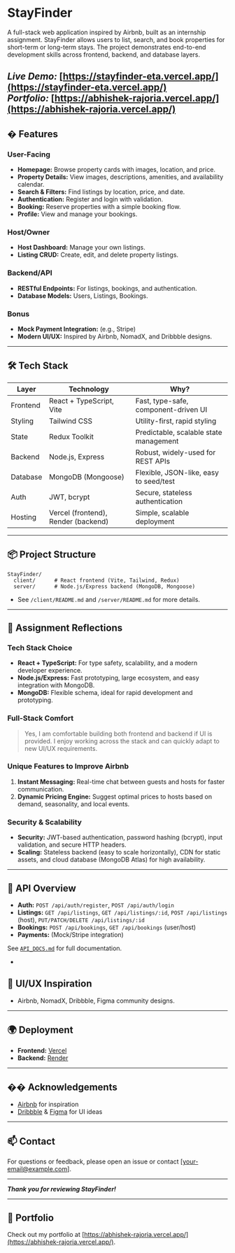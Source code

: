 
# StayFinder

A full-stack web application inspired by Airbnb, built as an internship assignment. StayFinder allows users to list, search, and book properties for short-term or long-term stays. The project demonstrates end-to-end development skills across frontend, backend, and database layers.

*Live Demo:* [https://stayfinder-eta.vercel.app/](https://stayfinder-eta.vercel.app/)  
*Portfolio:* [https://abhishek-rajoria.vercel.app/](https://abhishek-rajoria.vercel.app/)
---

## � Features

### User-Facing
- **Homepage:** Browse property cards with images, location, and price.
- **Property Details:** View images, descriptions, amenities, and availability calendar.
- **Search & Filters:** Find listings by location, price, and date.
- **Authentication:** Register and login with validation.
- **Booking:** Reserve properties with a simple booking flow.
- **Profile:** View and manage your bookings.

### Host/Owner
- **Host Dashboard:** Manage your own listings.
- **Listing CRUD:** Create, edit, and delete property listings.

### Backend/API
- **RESTful Endpoints:** For listings, bookings, and authentication.
- **Database Models:** Users, Listings, Bookings.

### Bonus
- **Mock Payment Integration:** (e.g., Stripe)
- **Modern UI/UX:** Inspired by Airbnb, NomadX, and Dribbble designs.

---

## 🛠️ Tech Stack

| Layer      | Technology                | Why?                                                                 |
|------------|---------------------------|----------------------------------------------------------------------|
| Frontend   | React + TypeScript, Vite  | Fast, type-safe, component-driven UI                                 |
| Styling    | Tailwind CSS              | Utility-first, rapid styling                                         |
| State      | Redux Toolkit             | Predictable, scalable state management                               |
| Backend    | Node.js, Express          | Robust, widely-used for REST APIs                                    |
| Database   | MongoDB (Mongoose)        | Flexible, JSON-like, easy to seed/test                               |
| Auth       | JWT, bcrypt               | Secure, stateless authentication                                     |
| Hosting    | Vercel (frontend), Render (backend) | Simple, scalable deployment                                 |
---

## 📦 Project Structure

```
StayFinder/
  client/      # React frontend (Vite, Tailwind, Redux)
  server/      # Node.js/Express backend (MongoDB, Mongoose)
```

- See `/client/README.md` and `/server/README.md` for more details.

---

## 🧠 Assignment Reflections

### Tech Stack Choice

- **React + TypeScript:** For type safety, scalability, and a modern developer experience.
- **Node.js/Express:** Fast prototyping, large ecosystem, and easy integration with MongoDB.
- **MongoDB:** Flexible schema, ideal for rapid development and prototyping.

### Full-Stack Comfort

> Yes, I am comfortable building both frontend and backend if UI is provided. I enjoy working across the stack and can quickly adapt to new UI/UX requirements.

### Unique Features to Improve Airbnb

1. **Instant Messaging:** Real-time chat between guests and hosts for faster communication.
2. **Dynamic Pricing Engine:** Suggest optimal prices to hosts based on demand, seasonality, and local events.

### Security & Scalability

- **Security:** JWT-based authentication, password hashing (bcrypt), input validation, and secure HTTP headers.
- **Scaling:** Stateless backend (easy to scale horizontally), CDN for static assets, and cloud database (MongoDB Atlas) for high availability.

---

## 📄 API Overview

- **Auth:** `POST /api/auth/register`, `POST /api/auth/login`
- **Listings:** `GET /api/listings`, `GET /api/listings/:id`, `POST /api/listings` (host), `PUT/PATCH/DELETE /api/listings/:id`
- **Bookings:** `POST /api/bookings`, `GET /api/bookings` (user/host)
- **Payments:** (Mock/Stripe integration)

See [`API_DOCS.md`](./API_DOCS.md) for full documentation.

-

## 🎨 UI/UX Inspiration

- Airbnb, NomadX, Dribbble, Figma community designs.

---

## 🌍 Deployment

- **Frontend:** [Vercel](https://vercel.com/)
- **Backend:** [Render](https://render.com/)

---

## �� Acknowledgements

- [Airbnb](https://airbnb.com) for inspiration
- [Dribbble](https://dribbble.com/) & [Figma](https://figma.com/) for UI ideas

---

## 📫 Contact

For questions or feedback, please open an issue or contact [your-email@example.com].

---

**_Thank you for reviewing StayFinder!_**

---

## 🔗 Portfolio

Check out my portfolio at [https://abhishek-rajoria.vercel.app/](https://abhishek-rajoria.vercel.app/).

